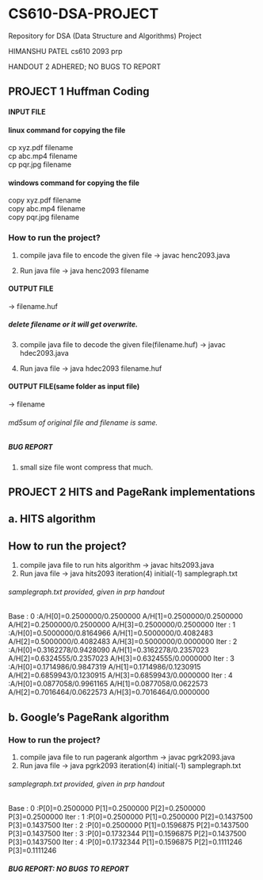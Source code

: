 # CS610-DSA-PROJECT
Repository for DSA (Data Structure and Algorithms) Project

HIMANSHU PATEL cs610 2093 prp

HANDOUT 2 ADHERED; NO BUGS TO REPORT

## PROJECT 1 Huffman Coding

#### INPUT FILE <br />
#### linux command for copying the file <br />
cp xyz.pdf filename  <br />
cp abc.mp4 filename  <br />
cp pqr.jpg filename  <br />

#### windows command for copying the file <br />
copy xyz.pdf filename <br />
copy abc.mp4 filename <br />
copy pqr.jpg filename <br />

### How to run the project?
1. compile java file to encode the given file
-> javac henc2093.java

2. Run java file
-> java henc2093 filename

#### OUTPUT FILE
-> filename.huf

##### delete filename or it will get overwrite.
3. compile java file to decode the given file(filename.huf)
-> javac hdec2093.java

4. Run java file
-> java hdec2093 filename.huf

#### OUTPUT FILE(same folder as input file)
-> filename
###### md5sum of original file and filename is same.

##### BUG REPORT
1. small size file wont compress that much.

## PROJECT 2 HITS and PageRank implementations

## a. HITS algorithm

## How to run the project?

1. compile java file to run hits algorithm
-> javac hits2093.java
2. Run java file
-> java hits2093 iteration(4) initial(-1) samplegraph.txt
###### samplegraph.txt provided, given in prp handout

Base : 0 :A/H[0]=0.2500000/0.2500000 A/H[1]=0.2500000/0.2500000 A/H[2]=0.2500000/0.2500000 A/H[3]=0.2500000/0.2500000
Iter : 1 :A/H[0]=0.5000000/0.8164966 A/H[1]=0.5000000/0.4082483 A/H[2]=0.5000000/0.4082483 A/H[3]=0.5000000/0.0000000
Iter : 2 :A/H[0]=0.3162278/0.9428090 A/H[1]=0.3162278/0.2357023 A/H[2]=0.6324555/0.2357023 A/H[3]=0.6324555/0.0000000
Iter : 3 :A/H[0]=0.1714986/0.9847319 A/H[1]=0.1714986/0.1230915 A/H[2]=0.6859943/0.1230915 A/H[3]=0.6859943/0.0000000
Iter : 4 :A/H[0]=0.0877058/0.9961165 A/H[1]=0.0877058/0.0622573 A/H[2]=0.7016464/0.0622573 A/H[3]=0.7016464/0.0000000



## b. Google’s PageRank algorithm

### How to run the project?

1. compile java file to run pagerank algorthm
-> javac pgrk2093.java
2. Run java file
-> java pgrk2093 iteration(4) initial(-1) samplegraph.txt

###### samplegraph.txt provided, given in prp handout

Base : 0 :P[0]=0.2500000 P[1]=0.2500000 P[2]=0.2500000 P[3]=0.2500000
Iter : 1 :P[0]=0.2500000 P[1]=0.2500000 P[2]=0.1437500 P[3]=0.1437500
Iter : 2 :P[0]=0.2500000 P[1]=0.1596875 P[2]=0.1437500 P[3]=0.1437500
Iter : 3 :P[0]=0.1732344 P[1]=0.1596875 P[2]=0.1437500 P[3]=0.1437500
Iter : 4 :P[0]=0.1732344 P[1]=0.1596875 P[2]=0.1111246 P[3]=0.1111246



##### BUG REPORT: NO BUGS TO REPORT



